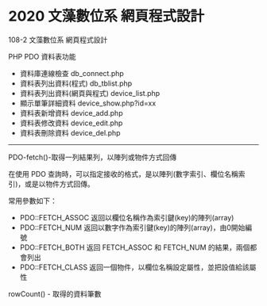 # 2020 文藻數位系 網頁程式設計
108-2 文藻數位系 網頁程式設計

PHP PDO 資料表功能

* 資料庫連線檢查   db_connect.php
* 資料表列出資料(程式)        db_tblist.php
* 資料表列出資料(網頁與程式)   device_list.php
* 顯示單筆詳細資料 device_show.php?id=xx
* 資料表新增資料 device_add.php
* 資料表修改資料 device_edit.php
* 資料表刪除資料 device_del.php

---

PDO-fetch()-取得一列結果列，以陣列或物件方式回傳

在使用 PDO 查詢時，可以指定接收的格式，是以陣列(數字索引、欄位名稱索引)，或是以物件方式回傳。

常用參數如下：
- PDO::FETCH_ASSOC 返回以欄位名稱作為索引鍵(key)的陣列(array)
- PDO::FETCH_NUM 返回以數字作為索引鍵(key)的陣列(array)，由0開始編號
- PDO::FETCH_BOTH 返回 FETCH_ASSOC 和 FETCH_NUM 的結果，兩個都會列出
- PDO::FETCH_CLASS 返回一個物件，以欄位名稱設定屬性，並把設值給該屬性

rowCount() - 取得的資料筆數
